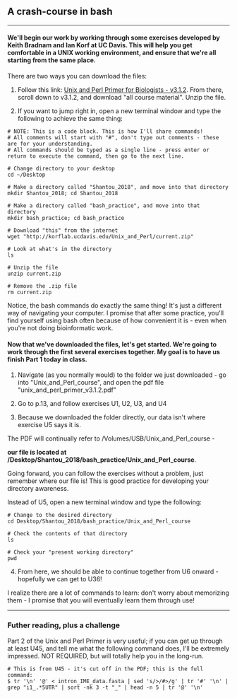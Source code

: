 ## A crash-course in bash
----
#### We'll begin our work by working through some exercises developed by Keith Bradnam and Ian Korf at UC Davis. This will help you get comfortable in a UNIX working environment, and ensure that we're all starting from the same place.

There are two ways you can download the files:

1. Follow this link: [Unix and Perl Primer for Biologists - v3.1.2](http://korflab.ucdavis.edu/Unix_and_Perl/index.html). From there, scroll down to v3.1.2, and download "all course material". Unzip the file. 

2. If you want to jump right in, open a new terminal window and type the following to achieve the same thing:
```
# NOTE: This is a code block. This is how I'll share commands!
# All comments will start with "#", don't type out comments - these are for your understanding.
# All commands should be typed as a single line - press enter or return to execute the command, then go to the next line. 

# Change directory to your desktop
cd ~/Desktop

# Make a directory called "Shantou_2018", and move into that directory
mkdir Shantou_2018; cd Shantou_2018

# Make a directory called "bash_practice", and move into that directory
mkdir bash_practice; cd bash_practice 

# Download "this" from the internet
wget "http://korflab.ucdavis.edu/Unix_and_Perl/current.zip"

# Look at what's in the directory
ls

# Unzip the file
unzip current.zip

# Remove the .zip file
rm current.zip
```

Notice, the bash commands do exactly the same thing! It's just a different way of navigating your computer. I promise that after some practice, you'll find yourself using bash often because of how convenient it is - even when you're not doing bioinformatic work.

#### Now that we've downloaded the files, let's get started. We're going to work through the first several exercises together. My goal is to have us finish Part 1 today in class.

1. Navigate (as you normally would) to the folder we just downloaded - go into "Unix_and_Perl_course", and open the pdf file "unix_and_perl_primer_v3.1.2.pdf"

2. Go to p.13, and follow exercises U1, U2, U3, and U4

3. Because we downloaded the folder directly, our data isn't where exercise U5 says it is. 

The PDF will continually refer to /Volumes/USB/Unix_and_Perl_course - 

**our file is located at /Desktop/Shantou_2018/bash_practice/Unix_and_Perl_course**. 

Going forward, you can follow the exercises without a problem, just remember where our file is! This is good practice for developing your directory awareness.

Instead of U5, open a new terminal window and type the following:
```
# Change to the desired directory
cd Desktop/Shantou_2018/bash_practice/Unix_and_Perl_course

# Check the contents of that directory
ls

# Check your "present working directory"
pwd
```

4. From here, we should be able to continue together from U6 onward - hopefully we can get to U36!

I realize there are a lot of commands to learn: don't worry about memorizing them - I promise that you will eventually learn them through use!

----

### Futher reading, plus a challenge
Part 2 of the Unix and Perl Primer is very useful; if you can get up through at least U45, and tell me what the following command does, I'll be extremely impressed. NOT REQUIRED, but will totally help you in the long-run.
```
# This is from U45 - it's cut off in the PDF; this is the full command:
$ tr '\n' '@' < intron_IME_data.fasta | sed 's/>/#>/g' | tr '#' '\n' | grep "i1_.*5UTR" | sort -nk 3 -t "_" | head -n 5 | tr '@' '\n'
``` 

